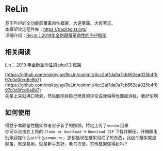 # ReLin
基于PHP的全功能颠覆革命性框架，大道至简、大有若无。  
本框架钦定组件库：https://packagist.org/  
详细介绍：[ReLin：2019年全新颠覆革命性的PHP框架](https://www.mokeyjay.com/archives/2370)

## 相关阅读
[Lin： 2019 年全新革命性的 php7.2 框架](https://www.v2ex.com/t/531790)  

[https://github.com/mokeyjay/ReLin/commit/4cc2af1da9a7cb662ea025b4f897c0d0fcd6e8b7](https://github.com/mokeyjay/ReLin/commit/4cc2af1da9a7cb662ea025b4f897c0d0fcd6e8b7)  
先是上来就满口喷粪，然后删除掉自己喷粪的评论说我侮辱他要起诉我，我好怕啊  

## 如何使用
得益于本颠覆性框架作者对于新手的照顾，特地上传了`vendor`目录  
你可以点击右上角的 `Clone or download` -> `Download ZIP` 下载并解压，开箱即用  
别跟我提什么`git`什么`composer`，那都是现在框架用烂了的东西，我这个框架就是颠覆，就是易用，就是新手友好、老鸟方便。其他框架做得到吗？  
